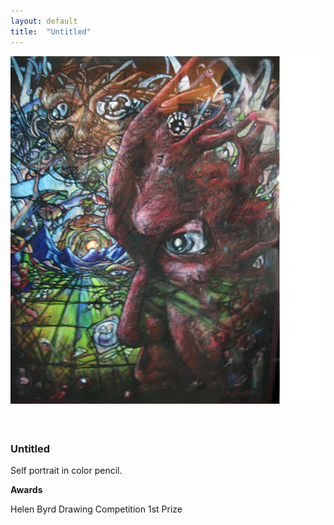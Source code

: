 ```yaml
---
layout: default
title:  "Untitled"
---
```


<div class="right">
  <div class="row">
    <div class="col-xs-12">
    </div>
      <div class="col-xs-8" style="padding-bottom:20px">
        <img src="/images/selfPortraitOne.png" class="img-responsive" alt="Etching 6" style="padding-bottom: 1rem;max-width:100%">
      </div>
    </div>
  <h3 align="left">Untitled</h3>
  <p>Self portrait in color pencil.</p>
  <b>Awards</b>
  <p>Helen Byrd Drawing Competition 1st Prize</p>
</div>
